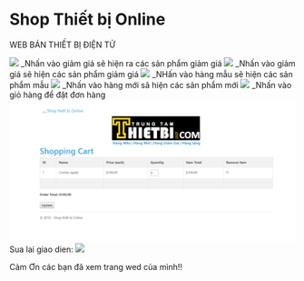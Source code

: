 # Shop Thiết bị Online
WEB BÁN THIẾT BỊ ĐIỆN TỬ

<img src="hinhanh/a.jpg">
_Nhấn vào giảm giá sẽ hiện ra các sản phẩm giảm giá
<img src="hinhanh/aaa.jpg">
_Nhấn vào giảm giá sẽ hiện các sản phẩm giảm giá
<img src="hinhanh/asd.jpg">
_NHấn vào hàng mẫu sẽ hiện các sản phẩm mẫu
<img src="hinhanh/b.jpg">
_Nhấn vào hàng mới sã hiện các sản phẩm mới
<img src="hinhanh/bb.jpg">
_Nhấn vào giỏ hàng để đặt đơn hàng
<img src="https://raw.githubusercontent.com/nguyenhongnhatlam/BooksShopOnline/master/images/themvaogiohang.PNG">
Sua lai giao dien:
<img src="https://scontent.fdad1-1.fna.fbcdn.net/v/t1.15752-9/73013372_252688335647542_8838056192719716352_n.png?_nc_cat=100&_nc_oc=AQl62zhezSm3zDxst2ViQI2lSrC42V0mdOe82XmpTk0EVHKx4hAnJ5JhFR8BSVlc0LQ&_nc_ht=scontent.fdad1-1.fna&oh=4679ab08ab03b2bde1eae29ed489b81a&oe=5E61CD0C">

Cảm Ơn các bạn đã xem trang wed của mình!!
